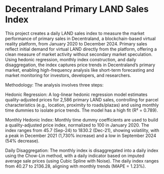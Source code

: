 # Decentraland Primary LAND Sales Index
This project creates a daily LAND sales index to measure the market performance of primary sales in Decentraland, a blockchain-based virtual reality platform, from January 2020 to December 2024. Primary sales reflect initial demand for virtual LAND directly from the platform, offering a clean measure of market activity without secondary market speculation. Using hedonic regression, monthly index construction, and daily disaggregation, the index captures price trends in Decentraland’s primary market, enabling high-frequency analysis like short-term forecasting and market monitoring for investors, developers, and researchers.

Methodology:
The analysis involves three steps:

Hedonic Regression: A log-linear hedonic regression model estimates quality-adjusted prices for 2,586 primary LAND sales, controlling for parcel characteristics (e.g., location, proximity to roads/plazas) and using monthly time dummies to isolate price trends. The model has a high fit (R² = 0.789).

Monthly Hedonic Index: Monthly time dummy coefficients are used to build a quality-adjusted price index, normalized to 100 in January 2020. The index ranges from 45.7 (Sep-24) to 1830.2 (Dec-21), showing volatility, with a peak in December 2021 (1,730% increase) and a low in September 2024 (54% decrease).

Daily Disaggregation: The monthly index is disaggregated into a daily index using the Chow-Lin method, with a daily indicator based on imputed average sale prices (using Cubic Spline with Noise). The daily index ranges from 40.27 to 2136.28, aligning with monthly trends (MAPE = 1.23%).
